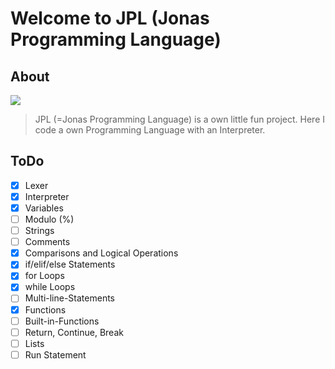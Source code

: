 # Welcome to JPL (Jonas Programming Language)
## About
![](https://i.imgur.com/lPuSHq5.png) 
> 
> JPL (=Jonas Programming Language) is a own little fun project. Here I code a own Programming Language with an Interpreter. 
>


## ToDo
- [X] Lexer
- [X] Interpreter
- [X] Variables
- [ ] Modulo (%)
- [ ] Strings
- [ ] Comments
- [X] Comparisons and Logical Operations
- [X] if/elif/else Statements
- [X] for Loops
- [X] while Loops
- [ ] Multi-line-Statements
- [X] Functions
- [ ] Built-in-Functions
- [ ] Return, Continue, Break
- [ ] Lists
- [ ] Run Statement